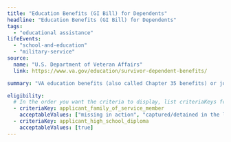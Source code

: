 ```yaml
---
title: "Education Benefits (GI Bill) for Dependents"
headline: "Education Benefits (GI Bill) for Dependents"
tags:
  - "educational assistance"
lifeEvents:
  - "school-and-education"
  - "military-service"
source:
  name: "U.S. Department of Veteran Affairs"
  link: https://www.va.gov/education/survivor-dependent-benefits/

summary: "VA education benefits (also called Chapter 35 benefits) or job training through a GI Bill program may be available for dependents and survivors of a Veteran."

eligibility:
  # In the order you want the criteria to display, list criteriaKeys from the csv here, each followed by a comma-separated list of which values indicate eligibility for that criteria. Wrap individual values in quotes if they have inner commas.
  - criteriaKey: applicant_family_of_service_member
    acceptableValues: ["missing in action", "captured/detained in the line of duty", "disabled due to a service-connected disability"]
  - criteriaKey: applicant_high_school_diploma
    acceptableValues: [true]
---
```

